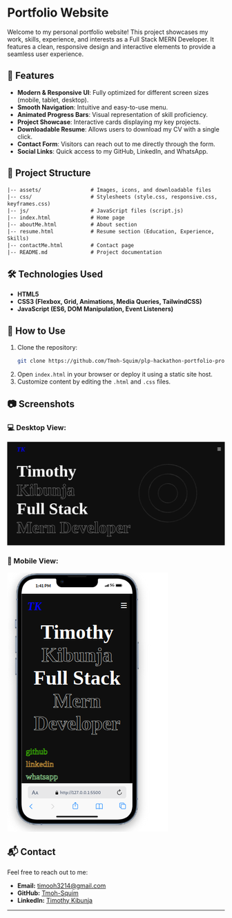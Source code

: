 # Portfolio Website

Welcome to my personal portfolio website! This project showcases my work, skills, experience, and interests as a Full Stack MERN Developer. It features a clean, responsive design and interactive elements to provide a seamless user experience.

## 🚀 Features
- **Modern & Responsive UI**: Fully optimized for different screen sizes (mobile, tablet, desktop).
- **Smooth Navigation**: Intuitive and easy-to-use menu.
- **Animated Progress Bars**: Visual representation of skill proficiency.
- **Project Showcase**: Interactive cards displaying my key projects.
- **Downloadable Resume**: Allows users to download my CV with a single click.
- **Contact Form**: Visitors can reach out to me directly through the form.
- **Social Links**: Quick access to my GitHub, LinkedIn, and WhatsApp.

## 📂 Project Structure
```
|-- assets/                # Images, icons, and downloadable files
|-- css/                   # Stylesheets (style.css, responsive.css, keyframes.css)
|-- js/                    # JavaScript files (script.js)
|-- index.html             # Home page
|-- aboutMe.html           # About section
|-- resume.html            # Resume section (Education, Experience, Skills)
|-- contactMe.html         # Contact page
|-- README.md              # Project documentation
```

## 🛠️ Technologies Used
- **HTML5**
- **CSS3 (Flexbox, Grid, Animations, Media Queries, TailwindCSS)**
- **JavaScript (ES6, DOM Manipulation, Event Listeners)**

## 📜 How to Use
1. Clone the repository:
   ```sh
   git clone https://github.com/Tmoh-Squim/plp-hackathon-portfolio-project.git
   ```
2. Open `index.html` in your browser or deploy it using a static site host.
3. Customize content by editing the `.html` and `.css` files.

## 📷 Screenshots
### 💻 Desktop View:
![Desktop Screenshot](assets/desktop.png)
### 📱 Mobile View:
![Mobile Screenshot](assets/mobile.png)

## 📬 Contact
Feel free to reach out to me:
- **Email:** timooh3214@gmail.com
- **GitHub:** [Tmoh-Squim](https://github.com/Tmoh-Squim)
- **LinkedIn:** [Timothy Kibunja](https://www.linkedin.com/in/timothy-kibunja-8789342a2)

---

